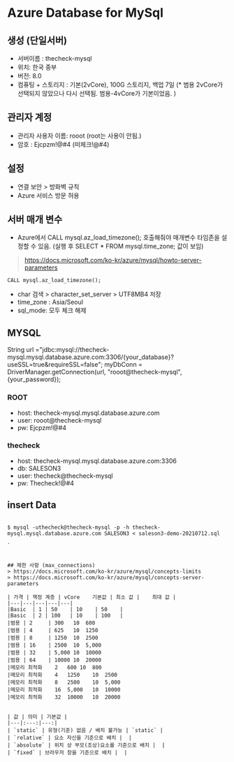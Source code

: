 # Azure Database for MySql

## 생성 (단일서버)
- 서버이름 : thecheck-mysql
- 위치: 한국 중부
- 버전: 8.0
- 컴퓨팅 + 스토리지 : 기본(2vCore), 100G 스토리지, 백업 7일  (* 범용 2vCore가 선택되지 않았으나 다시 선택됨.  범용-4vCore가 기본이었음. )

## 관리자 계정 
- 관리자 사용자 이름: rooot  (root는 사용이 안됨.)
- 암호 : Ejcpzm!@#4 (떠체크!@#4)


## 설정 
- 연결 보안 > 방화벽 규칙 
- Azure 서비스 방문 허용 


## 서버 매개 변수

- Azure에서 CALL mysql.az_load_timezone(); 호출해줘야 매개변수 타임존을 설정할 수 있음. (실행 후 SELECT * FROM mysql.time_zone; 값이 보임)
> https://docs.microsoft.com/ko-kr/azure/mysql/howto-server-parameters
```mysql
CALL mysql.az_load_timezone();
```
- char 검색 > character_set_server > UTF8MB4 저장
- time_zone : Asia/Seoul
- sql_mode: 모두 체크 해제 

## MYSQL
String url ="jdbc:mysql://thecheck-mysql.mysql.database.azure.com:3306/{your_database}?useSSL=true&requireSSL=false"; myDbConn = DriverManager.getConnection(url, "rooot@thecheck-mysql", {your_password});

### ROOT
- host: thecheck-mysql.mysql.database.azure.com
- user: rooot@thecheck-mysql
- pw: Ejcpzm!@#4

### thecheck
- host: thecheck-mysql.mysql.database.azure.com:3306
- db: SALESON3
- user: thecheck@thecheck-mysql
- pw: Thecheck!@#4



## insert Data
```

$ mysql -uthecheck@thecheck-mysql -p -h thecheck-mysql.mysql.database.azure.com SALESON3 < saleson3-demo-20210712.sql

`


## 제한 사항 (max_connections)
> https://docs.microsoft.com/ko-kr/azure/mysql/concepts-limits
> https://docs.microsoft.com/ko-kr/azure/mysql/concepts-server-parameters

| 가격 | 책정 계층 | vCore	기본값 | 최소 값 |	최대 값 | 
|---|---|---|---|---|
|Basic	| 1	| 50    | 10	| 50    |
|Basic  | 2	| 100   | 10	| 100   |
|범용 | 2     | 300	10	600
|범용 | 4     | 625	10	1250
|범용 | 8     | 1250	10	2500
|범용 | 16    | 2500	10	5,000
|범용 | 32    | 5,000	10	10000
|범용 | 64    | 10000	10	20000
|메모리 최적화	2	600	10	800
|메모리 최적화	4	1250	10	2500
|메모리 최적화	8	2500	10	5,000
|메모리 최적화	16	5,000	10	10000
|메모리 최적화	32	10000	10	20000


| 값 | 의미 | 기본값 |
|---|:---:|---:|
| `static` | 유형(기준) 없음 / 배치 불가능 | `static` |
| `relative` | 요소 자신을 기준으로 배치 |  |
| `absolute` | 위치 상 부모(조상)요소를 기준으로 배치 |  |
| `fixed` | 브라우저 창을 기준으로 배치 |  |